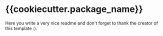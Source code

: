 
# {{cookiecutter.package_name}}

Here you write a very nice readme and don't forget to thank the creator of this template :).
